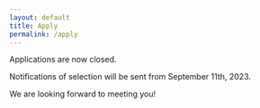 ```yaml
---
layout: default
title: Apply
permalink: /apply
---
```


Applications are now closed.

Notifications of selection will be sent from September 11th, 2023.

We are looking forward to meeting you!

<!-- 
Applications are now open!

Please complete the following form [here](https://forms.gle/t6dXv9gToHSNGEX27){:target="_blank"}{:rel="noopener noreferrer"} if you want to attend our workshop. 

We are looking forward to hearing from you!
-->